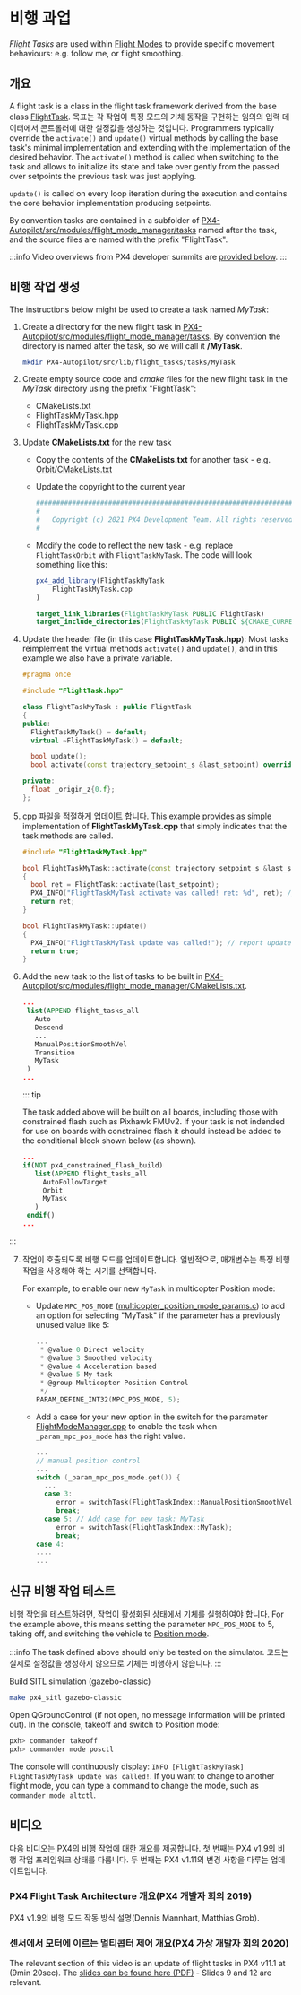 # 비행 과업

_Flight Tasks_ are used within [Flight Modes](../concept/flight_modes.md) to provide specific movement behaviours: e.g. follow me, or flight smoothing.

## 개요

A flight task is a class in the flight task framework derived from the base class [FlightTask](https://github.com/PX4/PX4-Autopilot/blob/main/src/modules/flight_mode_manager/tasks/FlightTask/FlightTask.hpp). 목표는 각 작업이 특정 모드의 기체 동작을 구현하는 임의의 입력 데이터에서 콘트롤러에 대한 설정값을 생성하는 것입니다.
Programmers typically override the `activate()` and `update()` virtual methods by calling the base task's minimal implementation and extending with the implementation of the desired behavior.
The `activate()` method is called when switching to the task and allows to initialize its state and take over gently from the passed over setpoints the previous task was just applying.

`update()` is called on every loop iteration during the execution and contains the core behavior implementation producing setpoints.

By convention tasks are contained in a subfolder of [PX4-Autopilot/src/modules/flight_mode_manager/tasks](https://github.com/PX4/PX4-Autopilot/tree/main/src/modules/flight_mode_manager/tasks) named after the task, and the source files are named with the prefix "FlightTask".

:::info
Video overviews from PX4 developer summits are [provided below](#video).
:::

## 비행 작업 생성

The instructions below might be used to create a task named _MyTask_:

1. Create a directory for the new flight task in [PX4-Autopilot/src/modules/flight_mode_manager/tasks](https://github.com/PX4/PX4-Autopilot/tree/main/src/modules/flight_mode_manager/tasks).
   By convention the directory is named after the task, so we will call it **/MyTask**.

   ```sh
   mkdir PX4-Autopilot/src/lib/flight_tasks/tasks/MyTask
   ```

2. Create empty source code and _cmake_ files for the new flight task in the _MyTask_ directory using the prefix "FlightTask":
   - CMakeLists.txt
   - FlightTaskMyTask.hpp
   - FlightTaskMyTask.cpp

3. Update **CMakeLists.txt** for the new task

   - Copy the contents of the **CMakeLists.txt** for another task - e.g. [Orbit/CMakeLists.txt](https://github.com/PX4/PX4-Autopilot/blob/main/src/modules/flight_mode_manager/tasks/Orbit/CMakeLists.txt)

   - Update the copyright to the current year

      ```cmake
      ############################################################################
      #
      #   Copyright (c) 2021 PX4 Development Team. All rights reserved.
      #
      ```

   - Modify the code to reflect the new task - e.g. replace `FlightTaskOrbit` with `FlightTaskMyTask`.
      The code will look something like this:

      ```cmake
      px4_add_library(FlightTaskMyTask
          FlightTaskMyTask.cpp
      )

      target_link_libraries(FlightTaskMyTask PUBLIC FlightTask)
      target_include_directories(FlightTaskMyTask PUBLIC ${CMAKE_CURRENT_SOURCE_DIR})
      ```

4. Update the header file (in this case **FlightTaskMyTask.hpp**):
   Most tasks reimplement the virtual methods `activate()` and `update()`, and in this example we also have a private variable.

   ```cpp
   #pragma once

   #include "FlightTask.hpp"

   class FlightTaskMyTask : public FlightTask
   {
   public:
     FlightTaskMyTask() = default;
     virtual ~FlightTaskMyTask() = default;

     bool update();
     bool activate(const trajectory_setpoint_s &last_setpoint) override;

   private:
     float _origin_z{0.f};
   };
   ```

5. cpp 파일을 적절하게 업데이트 합니다.
   This example provides as simple implementation of **FlightTaskMyTask.cpp** that simply indicates that the task methods are called.

   ```cpp
   #include "FlightTaskMyTask.hpp"

   bool FlightTaskMyTask::activate(const trajectory_setpoint_s &last_setpoint)
   {
     bool ret = FlightTask::activate(last_setpoint);
     PX4_INFO("FlightTaskMyTask activate was called! ret: %d", ret); // report if activation was successful
     return ret;
   }

   bool FlightTaskMyTask::update()
   {
     PX4_INFO("FlightTaskMyTask update was called!"); // report update
     return true;
   }
   ```

6. Add the new task to the list of tasks to be built in [PX4-Autopilot/src/modules/flight_mode_manager/CMakeLists.txt](https://github.com/PX4/PX4-Autopilot/blob/main/src/modules/flight_mode_manager/CMakeLists.txt#L41).

   ```cmake
   ...
    list(APPEND flight_tasks_all
      Auto
      Descend
      ...
      ManualPositionSmoothVel
      Transition
      MyTask
    )
   ...
   ```

   ::: tip

   The task added above will be built on all boards, including those with constrained flash such as Pixhawk FMUv2.
   If your task is not indended for use on boards with constrained flash it should instead be added to the conditional block shown below (as shown).

   ```cmake
   ...
   if(NOT px4_constrained_flash_build)
      list(APPEND flight_tasks_all
        AutoFollowTarget
        Orbit
        MyTask
      )
    endif()
   ...
   ```


:::

7. 작업이 호출되도록 비행 모드를 업데이트합니다.
   일반적으로, 매개변수는 특정 비행 작업을 사용해야 하는 시기를 선택합니다.

   For example, to enable our new `MyTask` in multicopter Position mode:

   - Update `MPC_POS_MODE` ([multicopter_position_mode_params.c](https://github.com/PX4/PX4-Autopilot/blob/main/src/modules/mc_pos_control/multicopter_position_mode_params.c)) to add an option for selecting "MyTask" if the parameter has a previously unused value like 5:

      ```c
      ...
       * @value 0 Direct velocity
       * @value 3 Smoothed velocity
       * @value 4 Acceleration based
       * @value 5 My task
       * @group Multicopter Position Control
       */
      PARAM_DEFINE_INT32(MPC_POS_MODE, 5);
      ```

   - Add a case for your new option in the switch for the parameter [FlightModeManager.cpp](https://github.com/PX4/PX4-Autopilot/blob/main/src/modules/flight_mode_manager/FlightModeManager.cpp#L266-L285) to enable the task when `_param_mpc_pos_mode` has the right value.

      ```cpp
      ...
      // manual position control
      ...
      switch (_param_mpc_pos_mode.get()) {
        ...
        case 3:
           error = switchTask(FlightTaskIndex::ManualPositionSmoothVel);
           break;
        case 5: // Add case for new task: MyTask
           error = switchTask(FlightTaskIndex::MyTask);
           break;
      case 4:
      ....
      ...
      ```

## 신규 비행 작업 테스트

비행 작업을 테스트하려면, 작업이 활성화된 상태에서 기체를 실행하여야 합니다.
For the example above, this means setting the parameter `MPC_POS_MODE` to 5, taking off, and switching the vehicle to [Position mode](../flight_modes_mc/position.md).

:::info
The task defined above should only be tested on the simulator.
코드는 실제로 설정값을 생성하지 않으므로 기체는 비행하지 않습니다.
:::

Build SITL simulation (gazebo-classic)

```sh
make px4_sitl gazebo-classic
```

Open QGroundControl (if not open, no message information will be printed out).
In the console, takeoff and switch to Position mode:

```sh
pxh> commander takeoff
pxh> commander mode posctl
```

The console will continuously display: `INFO [FlightTaskMyTask] FlightTaskMyTask update was called!`.
If you want to change to another flight mode, you can type a command to change the mode, such as `commander mode altctl`.

## 비디오

다음 비디오는 PX4의 비행 작업에 대한 개요를 제공합니다.
첫 번째는 PX4 v1.9의 비행 작업 프레임워크 상태를 다룹니다.
두 번째는 PX4 v1.11의 변경 사항을 다루는 업데이트입니다.

### PX4 Flight Task Architecture 개요(PX4 개발자 회의 2019)

PX4 v1.9의 비행 모드 작동 방식 설명(Dennis Mannhart, Matthias Grob).

<lite-youtube videoid="-dkQG8YLffc" title="PX4 Flight Task Architecture Overview"/>

<!-- datestamp:video:youtube:20190704:PX4 Flight Task Architecture Overview — PX4 Developer Summit 2019 -->

### 센서에서 모터에 이르는 멀티콥터 제어 개요(PX4 가상 개발자 회의 2020)

<lite-youtube videoid="orvng_11ngQ" params="start=560" title="Overview of multicopter control from sensors to motors"/>

<!-- datestamp:video:youtube:20200720:Overview of multicopter control from sensors to motors — PX4 Developer Summit Virtual 2020 From 9min20sec - Section on flight tasks-->

The relevant section of this video is an update of flight tasks in PX4 v11.1 at (9min 20sec).
The [slides can be found here (PDF)](https://static.sched.com/hosted_files/px4developersummitvirtual2020/1b/PX4%20Developer%20Summit%202020%20-%20Overview%20of%20multicopter%20control%20from%20sensors%20to%20motors.pdf) - Slides 9 and 12 are relevant.
